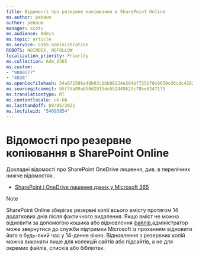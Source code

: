 ```yaml
---
title: Відомості про резервне копіювання в SharePoint Online
ms.author: pebaum
author: pebaum
manager: scotv
ms.audience: Admin
ms.topic: article
ms.service: o365-administration
ROBOTS: NOINDEX, NOFOLLOW
localization_priority: Priority
ms.collection: Adm_O365
ms.custom:
- "9000277"
- "4838"
ms.openlocfilehash: 54a671586a48b03c1bb98224e284bf725b78c8659cd6cdc428218cde5d99b841
ms.sourcegitcommit: b5f7da89a650d2915dc652449623c78be6247175
ms.translationtype: MT
ms.contentlocale: uk-UA
ms.lasthandoff: 08/05/2021
ms.locfileid: "54093854"
---
```

# <a name="sharepoint-online-backup-information"></a>Відомості про резервне копіювання в SharePoint Online

Докладні відомості про SharePoint OneDrive лишення, див. в перелічних нижче відомостях.

- [SharePoint і OneDrive лишення даних у Microsoft 365](https://docs.microsoft.com/compliance/assurance/assurance-sharepoint-onedrive-data-resiliency)

> [!NOTE]
> SharePoint Online зберігає резервні копії всього вмісту протягом 14 додаткових днів після фактичного видалення. Якщо вміст не можна [](https://support.microsoft.com/office/restore-deleted-items-from-the-site-collection-recycle-bin-5fa924ee-16d7-487b-9a0a-021b9062d14b) відновити за допомогою кошика або відновлення [файлів,](https://support.microsoft.com/office/restore-your-onedrive-fa231298-759d-41cf-bcd0-25ac53eb8a15)адміністратор може звернутися до служби підтримки Microsoft із проханням відновити його в будь-який час у 14-денне вікно. Відновлення з резервних копій можна виконати лише для колекцій сайтів або підсайтів, а не для окремих файлів, списків або бібліотек.
